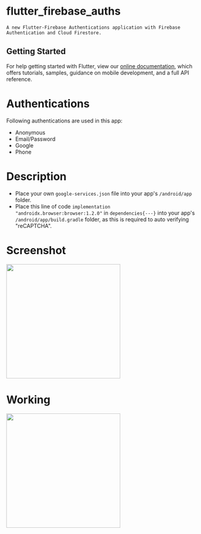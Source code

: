 # flutter_firebase_auths
```
A new Flutter-Firebase Authentications application with Firebase Authentication and Cloud Firestore.
```

## Getting Started

For help getting started with Flutter, view our
[online documentation](https://flutter.dev/docs), which offers tutorials,
samples, guidance on mobile development, and a full API reference.

# Authentications

Following authentications are used in this app:

- Anonymous
- Email/Password
- Google
- Phone

# Description

- Place your own ```google-services.json``` file into your app's ```/android/app``` folder.
- Place this line of code ```implementation "androidx.browser:browser:1.2.0"``` in ```dependencies{---}```
  into your app's ```/android/app/build.gradle``` folder, as this is required to auto verifying "reCAPTCHA".

# Screenshot

<img src="https://user-images.githubusercontent.com/73339220/105130226-6f4b3d80-5b08-11eb-9150-4c4b5b607f53.jpg" width=300 />

# Working

<img src="https://user-images.githubusercontent.com/73339220/105130388-c3562200-5b08-11eb-9857-2b7c12939b16.gif" width=300 />